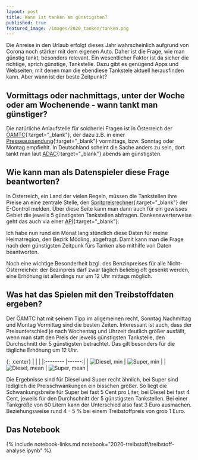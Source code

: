 ```yaml
---
layout: post
title: Wann ist tanken am günstigsten?
published: true
featured_image: /images/2020_tanken/tanken.png
---
```

Die Anreise in den Urlaub erfolgt dieses Jahr wahrscheinlich aufgrund von Corona noch stärker mit dem eigenen Auto. Daher ist die Frage, wie man günstig tankt, besonders relevant. Ein wesentlicher Faktor ist da sicher die richtige, sprich günstige, Tankstelle. Dazu gibt es genügend Apps und Webseiten, mit denen man die ebendiese Tankstele aktuell herausfinden kann. Aber wann ist der beste Zeitpunkt?

## Vormittags oder nachmittags, unter der Woche oder am Wochenende - wann tankt man günstiger?

Die natürliche Anlaufstelle für solcherlei Fragen ist in Österreich der [ÖAMTC](https://www.oeamtc.at/){:target="_blank"}, der dazu z.B. in einer [Presseaussendung](https://www.ots.at/presseaussendung/OTS_20200304_OTS0044/oeamtc-spritpreise-im-monatsvergleich-gesunken){:target="_blank"} vormittags, bzw. Sonntag oder Montag empfiehlt. In Deutschland scheint die Sache anders zu sein, dort tankt man laut [ADAC](https://www.adac.de/verkehr/tanken-kraftstoff-antrieb/tipps-zum-tanken/spritpreise-tagesverlauf/){:target="_blank"} abends am günstigsten.

## Wie kann man als Datenspieler diese Frage beantworten?

In Österreich, ein Land der vielen Regeln, müssen die Tankstellen ihre Preise an eine zentrale Stelle, den [Spritpreisrechner](https://www.spritpreisrechner.at/){:target="_blank"} der E-Control melden. Über diese Seite kann man dann auch für ein gewisses Gebiet die jeweils 5 günstigsten Tankstellen abfragen. Dankenswerterweise geht das auch via einer [API](https://api.e-control.at/sprit/1.0/doc/index.html?url=https://api.e-control.at/sprit/1.0/api-docs%3Fgroup%3Dpublic-api#/){:target="_blank"}. 

Ich habe nun rund ein Monat lang stündlich diese Daten für meine Heimatregion, den Bezirk Mödling, abgefragt. Damit kann man die Frage nach dem günstigsten Zeitpunk fürs Tanken also mithilfe von Daten beantworten.

Noch eine wichtige Besonderheit bzgl. des Benzinpreises für alle Nicht-Österreicher: der Bezinpreis darf zwar täglich beliebig oft gesenkt werden, eine Erhöhung ist allerdings nur um 12 Uhr mittags möglich.

## Was hat das Spielen mit den Treibstoffdaten ergeben?

Der ÖAMTC hat mit seinem Tipp im allgemeinen recht, Sonntag Nachmittag und Montag Vormittag sind die besten Zeiten. Interessant ist auch, dass der Preisunterschied je nach Wochentag und Uhrzeit deutlich größer ausfällt, wenn man statt den Preis der jeweils günstigsten Tankstelle, den Durchschnitt der 5 günstigsten betrachtet. Das gilt besonders für die tägliche Erhöhung um 12 Uhr. 

{: .center}
| <!-- -->    | <!-- -->    |
|:--------                 |------:|
| ![Diesel, min](/images/2020_tank/DIE_min.svg) | ![Super, min](/images/2020_tank/SUP_min.svg)  |
| ![Diesel, mean](/images/2020_tank/DIE_mean.svg) | ![Super, mean](/images/2020_tank/SUP_mean.svg)  |

Die Ergebnisse sind für Diesel und Super recht ähnlich, bei Super sind lediglich die Preisschwankungen ein bisschen größer. So liegt die Schwankungsbreite für Super bei fast 5 Cent pro Liter, bei Diesel bei fast 4 Cent, jeweils für den Durchschnitt der 5 günstigsten Tankstellen. Bei einer Tankgröße von 60 Litern kann der Unterschied also fast 3 Euro ausmachen. Beziehungsweise rund 4 - 5 % bei einem Treibstoffpreis von grob 1 Euro. 



## Das  Notebook

{% include notebook-links.md notebook="2020-treibstoff/treibstoff-analyse.ipynb" %}
